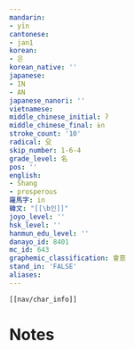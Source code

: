 ```yaml
---
mandarin:
- yīn
cantonese:
- jan1
korean:
- 은
korean_native: ''
japanese:
- IN
- AN
japanese_nanori: ''
vietnamese:
middle_chinese_initial: ʔ
middle_chinese_final: ɨn
stroke_count: '10'
radical: 殳
skip_number: 1-6-4
grade_level: 名
pos: ''
english:
- Shang
- prosperous
羅馬字: in
韓文: "[[\b인]]"
joyo_level: ''
hsk_level: ''
hanmun_edu_level: ''
danayo_id: 8401
mc_id: 643
graphemic_classification: 會意
stand_in: 'FALSE'
aliases:
---
```

```meta-bind-embed
[[nav/char_info]]
```

# Notes
